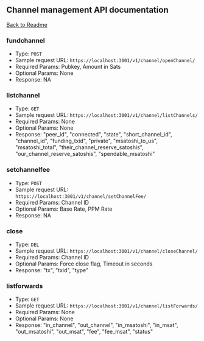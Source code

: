 ## Channel management API documentation
[Back to Readme](../README.md)

### fundchannel
- Type: `POST`
- Sample request URL: `https://localhost:3001/v1/channel/openChannel/`
- Required Params: Pubkey, Amount in Sats
- Optional Params: None
- Response: NA

### listchannel
- Type: `GET`
- Sample request URL: `https://localhost:3001/v1/channel/listChannels/`
- Required Params: None
- Optional Params: None
- Response:
"peer_id", "connected", "state", "short_channel_id", "channel_id", "funding_txid", "private", "msatoshi_to_us", "msatoshi_total", "their_channel_reserve_satoshis", "our_channel_reserve_satoshis", "spendable_msatoshi"

### setchannelfee
- Type: `POST`
- Sample request URL: `https://localhost:3001/v1/channel/setChannelFee/`
- Required Params: Channel ID
- Optional Params: Base Rate, PPM Rate
- Response: NA

### close
- Type: `DEL`
- Sample request URL: `https://localhost:3001/v1/channel/closeChannel/`
- Required Params: Channel ID
- Optional Params: Force close flag, Timeout in seconds
- Response:
"tx", "txid", "type"

### listforwards
- Type: `GET`
- Sample request URL: `https://localhost:3001/v1/channel/listForwards/`
- Required Params: None
- Optional Params: None
- Response:
"in_channel", "out_channel", "in_msatoshi", "in_msat", "out_msatoshi", "out_msat", "fee", "fee_msat", "status"